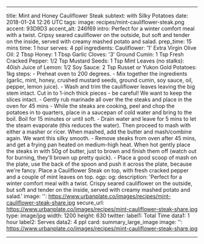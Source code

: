 ---

title: Mint and Honey Cauliflower Steak
subtext: with Silky Potatoes
date: 2018-01-24 12:26 UTC
tags:
image: recipes/mint-cauliflower-steak.png
accent: 93D9D3
accent_alt: 246f69
intro: Perfect for a winter comfort meal with a twist. Cripsy seared cauliflower on the outside, but soft and tender on the inside, served with creamy mashed potato and salad.
prep_time: 15 mins
time: 1 hour
serves: 4 ppl
ingredients:
    Cauliflower: '1'
    Extra Virgin Olive Oil: 2 Tbsp
    Honey: 1 Tbsp
    Garlic Cloves: '3'
    Ground Cumin: 1 Tsp
    Fresh Cracked Pepper: 1/2 Tsp
    Mustard Seeds: 1 Tsp
    Mint Leaves (no stalks): 40ish
    Juice of Lemon: 1/2
    Soy Sauce: 2 Tsp
    Russet or Yukon Gold Potatoes: 1kg
steps:
    - Preheat oven to 200 degrees.
    - Mix together the ingredients (garlic, mint, honey, crushed mustard seeds, ground cumin, soy sauce, oil, pepper, lemon juice).
    - Wash and trim the cauliflower leaves leaving the big stem intact. Cut in to 1-inch thick pieces - be careful! We want to keep the slices intact.
    - Gently rub marinade all over the the steaks and place in the oven for 45 mins
    - While the steaks are cooking, peel and chop the potatoes in to quarters, place in a saucepan of cold water and bring to the boil. Boil for 15 minutes or until soft.
    - Drain water and leave for 5 mins to let the steam evaporate (this reduces the water). Then proceed to mash with either a masher or ricer. When mashed, add the butter and mash/combine again. We want this silky smooth.
    - Remove steaks from oven after 45 mins, and get a frying pan heated on medium-high heat. When hot gently place the steaks in with 50g of butter, just to brown and finish them off (watch out for burning, they'll brown up pretty quick).
    - Place a good scoop of mash on the plate, use the back of the spoon and push it across the plate, because we're fancy. Place a Cauliflower Steak on top, with fresh cracked pepper and a couple of mint leaves on top.
ogp:
    og:
        description: 'Perfect for a winter comfort meal with a twist. Crispy seared cauliflower on the outside, but soft and tender on the inside, served with creamy mashed potato and salad.'
        image:
            '': https://www.urbanplate.co/images/recipes/mint-cauliflower-steak-share.jpg
            secure_url: https://www.urbanplate.co/images/recipes/mint-cauliflower-steak-share.jpg
            type: image/jpg
            width: 1200
            height: 630
    twitter:
        label1: Total Time
        data1: 1 hour
        label2: Serves
        data2: 4 ppl
        card: summary_large_image
        image:
            '': https://www.urbanplate.co/images/recipes/mint-cauliflower-steak-share.jpg

---
